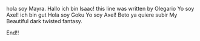 hola soy Mayra.
Hallo ich bin Isaac!
this line was written by Olegario
Yo soy Axel!
ich bin gut 
Hola soy Goku
Yo soy Axel!
Beto ya quiere subir
My Beautiful dark twisted fantasy.

End!!
